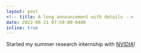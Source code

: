 ```yaml
---
layout: post
<!-- title: A long announcement with details -->
date: 2022-06-21 07:59:00-0400
inline: true
---
```


Started my summer research internship with [NVIDIA](https://www.nvidia.com/en-us/self-driving-cars/)! 